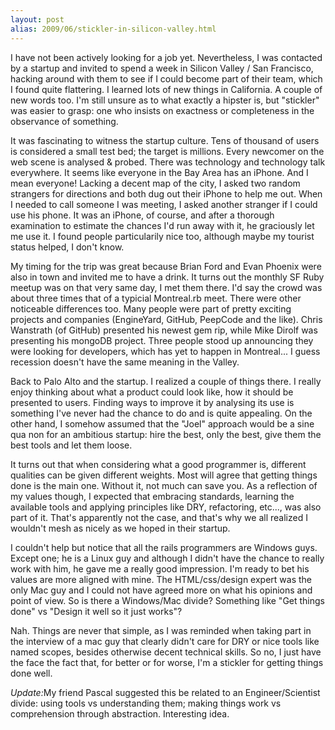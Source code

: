 ```yaml
---
layout: post
alias: 2009/06/stickler-in-silicon-valley.html
---
```

I have not been actively looking for a job yet. Nevertheless, I was contacted by a startup and invited to spend a week in Silicon Valley / San Francisco, hacking around with them to see if I could become part of their team, which I found quite flattering. I learned lots of new things in California. A couple of new words too. I'm still unsure as to what exactly a hipster is, but "stickler" was easier to grasp: one who insists on exactness or completeness in the observance of something.

It was fascinating to witness the startup culture. Tens of thousand of users is considered a small test bed; the target is millions. Every newcomer on the web scene is analysed & probed. There was technology and technology talk everywhere. It seems like everyone in the Bay Area has an iPhone. And I mean everyone! Lacking a decent map of the city, I asked two random strangers for directions and both dug out their iPhone to help me out. When I needed to call someone I was meeting, I asked another stranger if I could use his phone. It was an iPhone, of course, and after a thorough examination to estimate the chances I'd run away with it, he graciously let me use it. I found people particularily nice too, although maybe my tourist status helped, I don't know.

My timing for the trip was great because Brian Ford and Evan Phoenix were also in town and invited me to have a drink. It turns out the monthly SF Ruby meetup was on that very same day, I met them there. I'd say the crowd was about three times that of a typicial Montreal.rb meet. There were other noticeable differences too. Many people were part of pretty exciting projects and companies (EngineYard, GitHub, PeepCode and the like). Chris Wanstrath (of GitHub) presented his newest gem rip, while Mike Dirolf was presenting his mongoDB project.  Three people stood up announcing they were looking for developers, which has yet to happen in Montreal... I guess recession doesn't have the same meaning in the Valley.

Back to Palo Alto and the startup. I realized a couple of things there. I really enjoy thinking about what a product could look like, how it should be presented to users. Finding ways to improve it by analysing its use is something I've never had the chance to do and is quite appealing. On the other hand, I somehow assumed that the "Joel" approach would be a sine qua non for an ambitious startup: hire the best, only the best, give them the best tools and let them loose.

It turns out that when considering what a good programmer is, different qualities can be given different weights. Most will agree that getting things done is the main one. Without it, not much can save you. As a reflection of my values though, I expected that embracing standards, learning the available tools and applying principles like DRY, refactoring, etc..., was also part of it. That's apparently not the case, and that's why we all realized I wouldn't mesh as nicely as we hoped in their startup.

I couldn't help but notice that all the rails programmers are Windows guys. Except one; he is a Linux guy and although I didn't have the chance to really work with him, he gave me a really good impression. I'm ready to bet his values are more aligned with mine. The HTML/css/design expert was the only Mac guy and I could not have agreed more on what his opinions and point of view. So is there a Windows/Mac divide? Something like "Get things done" vs "Design it well so it just works"?

Nah. Things are never that simple, as I was reminded when taking part in the interview of a mac guy that clearly didn't care for DRY or nice tools like named scopes, besides otherwise decent technical skills. So no, I just have the face the fact that, for better or for worse, I'm a stickler for getting things done well.

<i>Update:</I>My friend Pascal suggested this be related to an Engineer/Scientist divide: using tools vs understanding them; making things work vs comprehension through abstraction. Interesting idea.

